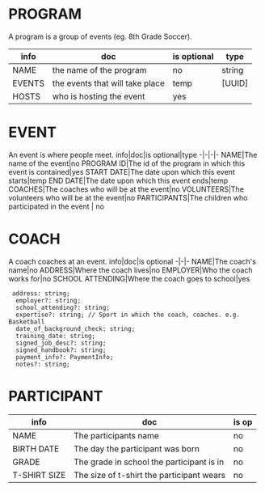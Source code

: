 PROGRAM
=======
A program is a group of events (eg. 8th Grade Soccer).

info|doc|is optional|type
-|-|-|-
NAME|the name of the program|no|string
EVENTS|the events that will take place|temp|[UUID]
HOSTS|who is hosting the event|yes


EVENT
=====
An event is where people meet.
info|doc|is optional|type
-|-|-|-
NAME|The name of the event|no
PROGRAM ID|The id of the program in which this event is contained|yes
START DATE|The date upon which this event starts|temp
END DATE|The date upon which this event ends|temp
COACHES|The coaches who will be at the event|no
VOLUNTEERS|The volunteers who will be at the event|no
PARTICIPANTS|The children who participated in the event | no

COACH
=====
A coach coaches at an event.
info|doc|is optional
-|-|-
NAME|The coach's name|no
ADDRESS|Where the coach lives|no
EMPLOYER|Who the coach works for|no
SCHOOL ATTENDING|Where the coach goes to school|yes
```
 address: string;
  employer?: string;
  school_attending?: string;
  expertise?: string; // Sport in which the coach, coaches. e.g. Basketball
  date_of_background_check: string;
  training_date: string;
  signed_job_desc?: string;
  signed_handbook?: string;
  payment_info?: PaymentInfo;
  notes?: string;
  ```

PARTICIPANT
=====
info|doc|is op
-|-|-
NAME | The participants name | no
BIRTH DATE | The day the participant was born | no
GRADE | The grade in school the participant is in| no
T-SHIRT SIZE | The size of t-shirt the participant wears | no
